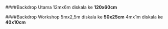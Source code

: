 ####Backdrop Utama
12mx6m diskala ke **120x60cm**

####Backdrop Workshop
5mx2,5m diskala ke **50x25cm**
4mx1m diskala ke **40x10cm**

